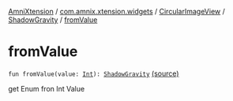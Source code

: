[AmniXtension](../../../index.md) / [com.amnix.xtension.widgets](../../index.md) / [CircularImageView](../index.md) / [ShadowGravity](index.md) / [fromValue](./from-value.md)

# fromValue

`fun fromValue(value: `[`Int`](https://kotlinlang.org/api/latest/jvm/stdlib/kotlin/-int/index.html)`): `[`ShadowGravity`](index.md) [(source)](https://github.com/AmniX/AmniXTension/tree/master/AmniXtension/src/main/java/com/amnix/xtension/widgets/CircularImageView.kt#L442)

get Enum fron Int Value

